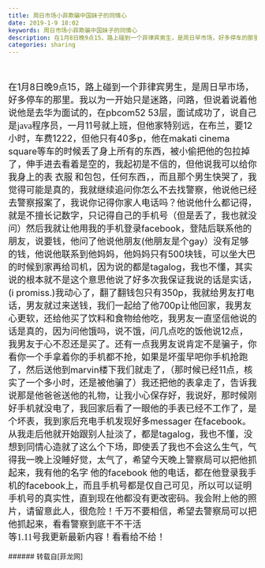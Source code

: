 ```yaml
---
title: 周日市场小菲欺骗中国妹子的同情心
date: 2019-1-9 18:02
keywords: 周日市场小菲欺骗中国妹子的同情心
description: 在1月8日晚9点15，路上碰到一个菲律宾男生，是周日早市场，好多停车的那里。我以为一开始只是迷路，问路，但说着说着他说他是去华为面试的，在pbcom52 53层，面试成功了，说自己是java程序员，一月11号就上班，但他家特别远，在布兰，要12小时，车费1222，但他只有40多p，他在makati cinema square等车的时候丢了身上所有的东西，被小偷把他的包拉掉了，伸手进去看着是空的，我起初是不信的，但他说我可以给你我身上的表 衣服 和包包，任何东西，，而且那个男生快哭了，我觉得可能是真的，我就继续追问你怎么不去找警察，他说他已经去警察报案了，我说你记得你家人电话吗？他说他什么都记得，就是不擅长记数字，只记得自己的手机号（但是丢了，我也就没问）然后我就让他用我的手机登录facebook，登陆后联系他的朋友，说要钱，他问了他说他朋友(他朋友是个gay）没有足够的钱，他说他联系到他妈妈，他妈妈只有500块钱，可以坐大巴的时候到家再给司机，因为说的都是tagalog，我也不懂，其实说的根本就不是这个意思他说了好多次我保证我说的话是实话，(i promiss.)我动心了，翻了翻钱包只有350p，我就给男友打电话，男友就过来送钱，我们一起给了他700p让他回家，我男友心更软，还给他买了饮料和食物给他吃，我男友一直坚信他说的话是真的，因为问他饿吗，说不饿，问几点吃的饭他说12点，我男友于心不忍还是买了。还有一点我男友说肯定不是骗子，你看你一个手拿着你的手机都不抢，如果是坏蛋早吧你手机抢跑了，然后送他到marvin楼下我们就走了，（那时候已经11点，核实了一个多小时，还是被他骗了）我还把他的表拿走了，告诉我说那是他爸爸送他的礼物，让我小心保存好，我说好，那时候刚好手机就没电了，我回家后看了一眼他的手表已经不工作了，是个坏表，我到家后充电手机发现好多messager 在facebook。从我走后他就开始跟别人扯淡了，都是tagalog，我也不懂，没想到同情心造就了这么个下场，即使丢了我也不会这么生气，气得我一晚上没睡好觉，太气了，希望今天晚上警察局可以把他抓起来，我有他的名字 他的facebook 他的电话，都在他登录我手机的facebook上，而且手机号都是仅自己可见，所以可以证明手机号的真实性，直到现在他都没有更改密码。我会附上他的照片，请留意此人，很危险！千万不要相信，希望去警察局可以把他抓起来，看看警察到底干不干活等1.11号我更新最新内容！看看给不给！
categories: sharing
---
```

<td class="t_f" id="postmessage_2651381">

<br/>
<br/>
<div align="left"><font size="4">在1<font face="微软雅黑">月</font><font face="inherit">8</font><font face="微软雅黑">日晚</font><font face="inherit">9</font><font face="微软雅黑">点</font><font face="inherit">15</font><font face="微软雅黑">，路上碰到一个菲律宾男生，是周日早市场，好多停车的那里。我以为一开始只是迷路，问路，但说着说着他说他是去华为面试的，在</font><font face="inherit">pbcom52 53</font><font face="微软雅黑">层，面试成功了，说自己是java程序员，一月</font><font face="inherit">11</font><font face="微软雅黑">号就上班，但他家特别远，在布兰，要</font><font face="inherit">12</font><font face="微软雅黑">小时，车费</font><font face="inherit">1222</font><font face="微软雅黑">，但他只有</font><font face="inherit">40</font><font face="微软雅黑">多</font><font face="inherit">p</font><font face="微软雅黑">，他在</font><font face="inherit">makati cinema square</font><font face="微软雅黑">等车的时候丢了身上所有的东西，被小偷把他的包拉掉了，伸手进去看着是空的，我起初是不信的，但他说我可以给你我身上的表 衣服 和包包，任何东西，，而且那个男生快哭了，我觉得可能是真的，我就继续追问你怎么不去找警察，他说他已经去警察报案了，我说你记得你家人电话吗？他说他什么都记得，就是不擅长记数字，只记得自己的手机号（但是丢了，我也就没问）然后我就让他用我的手机登录</font><font face="inherit">facebook</font><font face="微软雅黑">，登陆后联系他的朋友，说要钱，他问了他说他朋友</font><font face="inherit">(</font><font face="微软雅黑">他朋友是个</font><font face="inherit">gay</font><font face="微软雅黑">）没有足够的钱，他说他联系到他妈妈，他妈妈只有</font><font face="inherit">500</font><font face="微软雅黑">块钱，可以坐大巴的时候到家再给司机，因为说的都是</font><font face="inherit">tagalog</font><font face="微软雅黑">，我也不懂，其实说的根本就不是这个意思他说了好多次我保证我说的话是实话，</font><font face="inherit">(i promiss.)</font><font face="微软雅黑">我动心了，翻了翻钱包只有</font><font face="inherit">350p</font><font face="微软雅黑">，我就给男友打电话，男友就过来送钱，我们一起给了他</font><font face="inherit">700p</font><font face="微软雅黑">让他回家，我男友心更软，还给他买了饮料和食物给他吃，我男友一直坚信他说的话是真的，因为问他饿吗，说不饿，问几点吃的饭他说</font><font face="inherit">12</font><font face="微软雅黑">点，我男友于心不忍还是买了。还有一点我男友说肯定不是骗子，你看你一个手拿着你的手机都不抢，如果是坏蛋早吧你手机抢跑了，然后送他到</font><font face="inherit">marvin</font><font face="微软雅黑">楼下我们就走了，（那时候已经</font><font face="inherit">11</font><font face="微软雅黑">点，核实了一个多小时，还是被他骗了）我还把他的表拿走了，告诉我说那是他爸爸送他的礼物，让我小心保存好，我说好，那时候刚好手机就没电了，我回家后看了一眼他的手表已经不工作了，是个坏表，我到家后充电手机发现好多</font><font face="inherit">messager </font><font face="微软雅黑">在</font><font face="inherit">facebook</font><font face="微软雅黑">。从我走后他就开始跟别人扯淡了，都是</font><font face="inherit">tagalog</font><font face="微软雅黑">，我也不懂，没想到同情心造就了这么个下场，即使丢了我也不会这么生气，气得我一晚上没睡好觉，太气了，希望今天晚上警察局可以把他抓起来，我有他的名字 他的</font><font face="inherit">facebook </font><font face="微软雅黑">他的电话，都在他登录我手机的</font><font face="inherit">facebook</font><font face="微软雅黑">上，而且手机号都是仅自己可见，所以可以证明手机号的真实性，直到现在他都没有更改密码。我会附上他的照片，请留意此人，很危险！千万不要相信，希望去警察局可以把他抓起来，看看警察到底干不干活</font></font></div><div align="left"><font size="4"><font face="微软雅黑">等1.11号我更新最新内容！看看给不给！</font></font></div><br/>
</td>
###### 转载自[菲龙网]